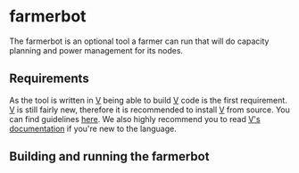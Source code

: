 # farmerbot
The farmerbot is an optional tool a farmer can run that will do capacity planning and power management for its nodes.

## Requirements
As the tool is written in [V] being able to build [V] code is the first requirement. [V] is still fairly new, therefore it is recommended to install [V] from source. You can find guidelines [here](https://github.com/vlang/v#installing-v-from-source). We also highly recommend you to read [V's documentation][doc_V] if you're new to the language.

## Building and running the farmerbot


[doc_V]: https://github.com/vlang/v/blob/master/doc/docs.md
[V]: https://vlang.io/
